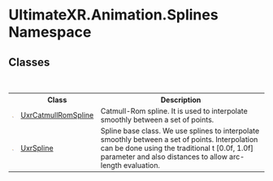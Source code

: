 # UltimateXR.Animation.Splines Namespace

## Classes
&nbsp;<table><tr><th></th><th>Class</th><th>Description</th></tr><tr><td>![Public class](media/pubclass.gif "Public class")</td><td><a href="T_UltimateXR_Animation_Splines_UxrCatmullRomSpline">UxrCatmullRomSpline</a></td><td>
Catmull-Rom spline. It is used to interpolate smoothly between a set of points.</td></tr><tr><td>![Public class](media/pubclass.gif "Public class")</td><td><a href="T_UltimateXR_Animation_Splines_UxrSpline">UxrSpline</a></td><td>
Spline base class. We use splines to interpolate smoothly between a set of points. Interpolation can be done using the traditional t [0.0f, 1.0f] parameter and also distances to allow arc-length evaluation.</td></tr></table>&nbsp;
